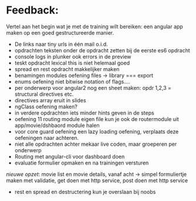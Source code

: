 # Feedback:

Vertel aan het begin wat je met de training wilt bereiken: een angular app maken op een goed gestructureerde manier.

- De links naar tiny urls in één mail o.i.d.
- opdrachten teksten onder de opdracht zetten bij de eerste es6 opdracht
- console logs in plunker ook errors in de preview
- teskt opdracht lexical this is niet helemaal goed
- spread en rest opdracht makkelijker maken
- benamingen modules oefening files -> library === export
- enums oefening niet bitwise notation of flags....
- per onderwerp voor angular2 nog een sheet maken: opdr 1,2,3 = structural directives etc.
- directives array eruit in slides
- ngClass oefening maken?
- in verdere opdrachten iets minder hints geven in de steps
-  oefening 11 routing module eigen file kun je ook de routermodule uit app/movie/dshbaord module halen
- voor core guard oefening een lazy loading oefening, verplaats deze oefeningen naar achteren.
- niet alle opdrachten achter mekaar live coden, maar groeperen per onderwerp
- Routing met angular-cli voor dashboard doen
- evaluatie formulier opmaken en na trainingen versturen

*nieuwe opzet*:
movie list en movie details, vanaf acht -> simpel formuliertje maken met validatie, get doen met http service, post doen met http service



- rest en spread en destructering kun je overslaan bij noobs




